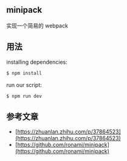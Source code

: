## minipack

实现一个简易的 webpack

## 用法

installing dependencies:

```sh
$ npm install
```

run our script:

```sh
$ npm run dev
```
## 参考文章

- [https://zhuanlan.zhihu.com/p/37864523](https://zhuanlan.zhihu.com/p/37864523)
- [https://github.com/ronami/minipack](https://github.com/ronami/minipack)